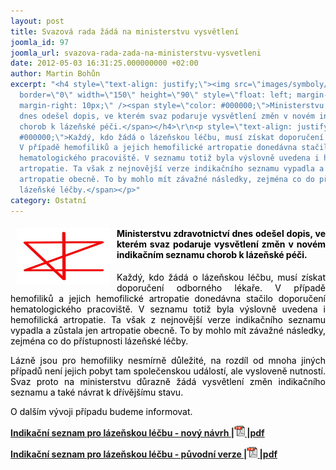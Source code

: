 ```yaml
---
layout: post
title: Svazová rada žádá na ministerstvu vysvětlení
joomla_id: 97
joomla_url: svazova-rada-zada-na-ministerstvu-vysvetleni
date: 2012-05-03 16:31:25.000000000 +02:00
author: Martin Bohůn
excerpt: "<h4 style=\"text-align: justify;\"><img src=\"images/symboly/cary.jpg\"
  border=\"0\" width=\"150\" height=\"90\" style=\"float: left; margin-left: 10px;
  margin-right: 10px;\" /><span style=\"color: #000000;\">Ministerstvu zdravotnictví
  dnes odešel dopis, ve kterém svaz podaruje vysvětlení změn v novém indikačním seznamu
  chorob k lázeňské péči.</span></h4>\r\n<p style=\"text-align: justify;\"><span style=\"color:
  #000000;\">Každý, kdo žádá o lázeňskou léčbu, musí získat doporučení odborného lékaře.
  V případě hemofiliků a jejich hemofilické artropatie donedávna stačilo doporučení
  hematologického pracoviště. V seznamu totiž byla výslovně uvedena i hemofilická
  artropatie. Ta však z nejnovější verze indikačního seznamu vypadla a zůstala jen
  artropatie obecně. To by mohlo mít závažné následky, zejména co do přístupnosti
  lázeňské léčby.</span></p>"
category: Ostatní
---
```

<h4 style="text-align: justify;"><img src="images/symboly/cary.jpg" border="0" width="150" height="90" style="float: left; margin-left: 10px; margin-right: 10px;" /><span style="color: #000000;">Ministerstvu zdravotnictví dnes odešel dopis, ve kterém svaz podaruje vysvětlení změn v novém indikačním seznamu chorob k lázeňské péči.</span></h4>

<p style="text-align: justify;"><span style="color: #000000;">Každý, kdo žádá o lázeňskou léčbu, musí získat doporučení odborného lékaře. V případě hemofiliků a jejich hemofilické artropatie donedávna stačilo doporučení hematologického pracoviště. V seznamu totiž byla výslovně uvedena i hemofilická artropatie. Ta však z nejnovější verze indikačního seznamu vypadla a zůstala jen artropatie obecně. To by mohlo mít závažné následky, zejména co do přístupnosti lázeňské léčby.</span></p>



<p style="text-align: justify;"><span style="color: #000000;">Lázně jsou pro hemofiliky nesmírně důležité, na rozdíl od mnoha jiných případů není jejich pobyt tam společenskou událostí, ale vysloveně nutností. Svaz proto na ministerstvu důrazně žádá vysvětlení změn indikačního seznamu a také návrat k dřívějšímu stavu.</span></p>

<p><span style="color: #000000;">O dalším vývoji případu budeme informovat.</span></p>

<p><strong><a href="images/dokumenty-pdf-doc/lazne_novy_navrh.pdf" target="_blank" title="Indikační seznam pro lázeňskou léčbu - nový návrh">Indikační seznam pro lázeňskou léčbu - nový návrh |<img src="images/Ikony/ikona_pdf.jpg" border="0" width="17" height="17" /> |pdf</a></strong></p>

<p><strong><a href="images/dokumenty-pdf-doc/lazne_puvodni_verze.pdf" target="_blank" title="Indikační seznam pro lázeňskou léčbu - původní verze">Indikační seznam pro lázeňskou léčbu - původní verze |<img src="images/Ikony/ikona_pdf.jpg" border="0" width="17" height="17" /> |pdf</a></strong></p>

<p><span style="color: #000000;"><br /></span></p>
